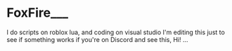 # FoxFire___
I do scripts on roblox lua, and coding on visual studio
I'm editing this just to see if something works
if you're on Discord and see this, Hi!
...

